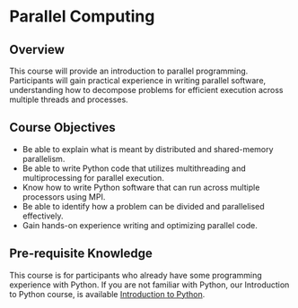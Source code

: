 # Parallel Computing

## Overview 

This course will provide an introduction to parallel programming. Participants will gain practical experience in writing parallel software, understanding how to decompose problems for efficient execution across multiple threads and processes.

## Course Objectives 
- Be able to explain what is meant by distributed and shared-memory parallelism.
- Be able to write Python code that utilizes multithreading and multiprocessing for parallel execution.
- Know how to write Python software that can run across multiple processors using MPI.
- Be able to identify how a problem can be divided and parallelised effectively.
- Gain hands-on experience writing and optimizing parallel code.

## Pre-requisite Knowledge 
This course is for participants who already have some programming experience with Python. If you are not familiar with Python, our Introduction to Python course, is available [Introduction to Python](introduction_to_python.md).
